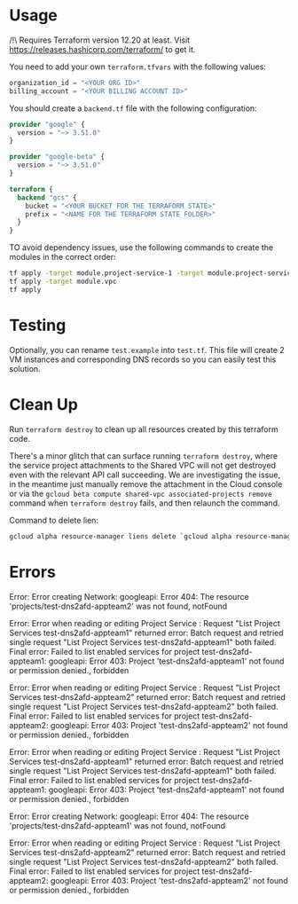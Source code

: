 # Usage

/!\ Requires Terraform version 12.20 at least. Visit https://releases.hashicorp.com/terraform/ to get it.

You need to add your own `terraform.tfvars` with the following values:
``` terraform
organization_id = "<YOUR ORG ID>"
billing_account = "<YOUR BILLING ACCOUNT ID>"
```

You should create a `backend.tf` file with the following configuration:
``` terraform
provider "google" {
  version = "~> 3.51.0"
}

provider "google-beta" {
  version = "~> 3.51.0"
}

terraform {
  backend "gcs" {
    bucket = "<YOUR BUCKET FOR THE TERRAFORM STATE>"
    prefix = "<NAME FOR THE TERRAFORM STATE FOLDER>"
  }
}
```

TO avoid dependency issues, use the following commands to create the modules in the correct order:
``` bash
tf apply -target module.project-service-1 -target module.project-service-2
tf apply -target module.vpc
tf apply
```

# Testing

Optionally, you can rename `test.example` into `test.tf`.
This file will create 2 VM instances and corresponding DNS records so you can easily test this solution.

# Clean Up

Run `terraform destroy` to clean up all resources created by this terraform code.

There's a minor glitch that can surface running `terraform destroy`, where the service project attachments to the Shared VPC will not get destroyed even with the relevant API call succeeding. We are investigating the issue, in the meantime just manually remove the attachment in the Cloud console or via the `gcloud beta compute shared-vpc associated-projects remove` command when `terraform destroy` fails, and then relaunch the command.

Command to delete lien:
``` bash
gcloud alpha resource-manager liens delete `gcloud alpha resource-manager liens list --project PROJECT_ID --format="value(name)"`
```


# Errors

Error: Error creating Network: googleapi: Error 404: The resource 'projects/test-dns2afd-appteam2' was not found, notFound



Error: Error when reading or editing Project Service : Request "List Project Services test-dns2afd-appteam1" returned error: Batch request and retried single request "List Project Services test-dns2afd-appteam1" both failed. Final error: Failed to list enabled services for project test-dns2afd-appteam1: googleapi: Error 403: Project 'test-dns2afd-appteam1' not found or permission denied., forbidden



Error: Error when reading or editing Project Service : Request "List Project Services test-dns2afd-appteam2" returned error: Batch request and retried single request "List Project Services test-dns2afd-appteam2" both failed. Final error: Failed to list enabled services for project test-dns2afd-appteam2: googleapi: Error 403: Project 'test-dns2afd-appteam2' not found or permission denied., forbidden



Error: Error when reading or editing Project Service : Request "List Project Services test-dns2afd-appteam1" returned error: Batch request and retried single request "List Project Services test-dns2afd-appteam1" both failed. Final error: Failed to list enabled services for project test-dns2afd-appteam1: googleapi: Error 403: Project 'test-dns2afd-appteam1' not found or permission denied., forbidden



Error: Error creating Network: googleapi: Error 404: The resource 'projects/test-dns2afd-appteam1' was not found, notFound



Error: Error when reading or editing Project Service : Request "List Project Services test-dns2afd-appteam2" returned error: Batch request and retried single request "List Project Services test-dns2afd-appteam2" both failed. Final error: Failed to list enabled services for project test-dns2afd-appteam2: googleapi: Error 403: Project 'test-dns2afd-appteam2' not found or permission denied., forbidden
